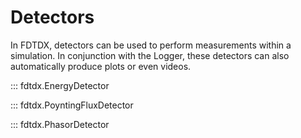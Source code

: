 ##
# Detectors
In FDTDX, detectors can be used to perform measurements within a simulation. In conjunction with the Logger, these detectors can also automatically produce plots or even videos.

::: fdtdx.EnergyDetector

::: fdtdx.PoyntingFluxDetector

::: fdtdx.PhasorDetector
